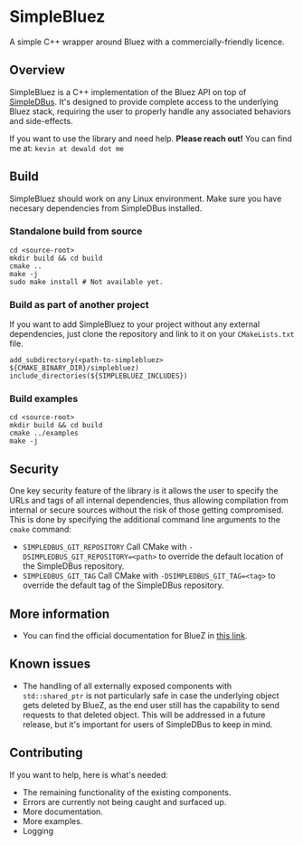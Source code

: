 # SimpleBluez
A simple C++ wrapper around Bluez with a commercially-friendly licence.

## Overview
SimpleBluez is a C++ implementation of the Bluez API on top of [SimpleDBus](https://github.com/OpenBluetoothToolbox/SimpleDBus). It's designed to provide complete access to the underlying Bluez stack, requiring the user to properly handle any associated behaviors and side-effects.

If you want to use the library and need help. **Please reach out!**
You can find me at: `kevin at dewald dot me`

## Build
SimpleBluez should work on any Linux environment. Make sure you have necesary dependencies from SimpleDBus installed.

### Standalone build from source

```
cd <source-root>
mkdir build && cd build
cmake ..
make -j
sudo make install # Not available yet.
```

### Build as part of another project
If you want to add SimpleBluez to your project without any external dependencies, just clone the repository and link to it on your `CMakeLists.txt` file.

```
add_subdirectory(<path-to-simplebluez> ${CMAKE_BINARY_DIR}/simplebluez)
include_directories(${SIMPLEBLUEZ_INCLUDES})
```

### Build examples
```
cd <source-root>
mkdir build && cd build
cmake ../examples
make -j
```

## Security

One key security feature of the library is it allows the user to specify
the URLs and tags of all internal dependencies, thus allowing compilation
from internal or secure sources without the risk of those getting compromised.
This is done by specifying the additional command line arguments to
the `cmake` command:

- `SIMPLEDBUS_GIT_REPOSITORY`
  Call CMake with `-DSIMPLEDBUS_GIT_REPOSITORY=<path>` to override the
  default location of the SimpleDBus repository.
- `SIMPLEDBUS_GIT_TAG`
  Call CMake with `-DSIMPLEDBUS_GIT_TAG=<tag>` to override the default
  tag of the SimpleDBus repository.

## More information
- You can find the official documentation for BlueZ in [this link](https://git.kernel.org/pub/scm/bluetooth/bluez.git/plain/doc/gatt-api.txt).

## Known issues
- The handling of all externally exposed components with `std::shared_ptr` is not particularly safe in case the underlying object gets deleted by BlueZ, as the end user still has the capability to send requests to that deleted object. This will be addressed in a future release, but it's important for users of SimpleDBus to keep in mind.

## Contributing
If you want to help, here is what's needed:
- The remaining functionality of the existing components.
- Errors are currently not being caught and surfaced up.
- More documentation.
- More examples.
- Logging
